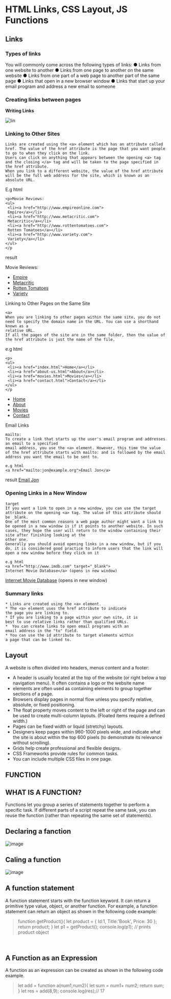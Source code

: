 # HTML Links, CSS Layout, JS Functions

## Links

### Types of links
You will commonly come across the following types of links:
● Links from one website to another
● Links from one page to another on the same website
● Links from one part of a web page to another part of the same page
● Links that open in a new browser window
● Links that start up your email program and address a new email to someone
###  Creating links between pages
**Writing Links**

![lin](links.png)
### Linking to Other Sites
```
Links are created using the <a> element which has an attribute called href. The value of the href attribute is the page that you want people to go to when they click on the link.
Users can click on anything that appears between the opening <a> tag and the closing </a> tag and will be taken to the page specified in the href attribute.
When you link to a different website, the value of the href attribute will be the full web address for the site, which is known as an absolute URL.
```
E.g html 
```
<p>Movie Reviews:
<ul>
 <li><a href="http://www.empireonline.com">
 Empire</a></li>
 <li><a href="http://www.metacritic.com">
 Metacritic</a></li>
 <li><a href="http://www.rottentomatoes.com">
 Rotten Tomatoes</a></li>
 <li><a href="http://www.variety.com">
 Variety</a></li>
</ul>
</p
```
result
<p>Movie Reviews:
<ul>
 <li><a href="http://www.empireonline.com">
 Empire</a></li>
 <li><a href="http://www.metacritic.com">
 Metacritic</a></li>
 <li><a href="http://www.rottentomatoes.com">
 Rotten Tomatoes</a></li>
 <li><a href="http://www.variety.com">
 Variety</a></li>
</ul>
</p

### Linking to Other Pages on the Same Site
```
<a>
When you are linking to other pages within the same site, you do not need to specify the domain name in the URL. You can use a shorthand known as a
relative URL.
If all the pages of the site are in the same folder, then the value of the href attribute is just the name of the file.
```
e.g html

```
<p>
<ul>
 <li><a href="index.html">Home</a></li>
 <li><a href="about-us.html">About</a></li>
 <li><a href="movies.html">Movies</a></li>
 <li><a href="contact.html">Contact</a></li>
</ul>
</p
```
<p>
<ul>
 <li><a href="index.html">Home</a></li>
 <li><a href="about-us.html">About</a></li>
 <li><a href="movies.html">Movies</a></li>
 <li><a href="contact.html">Contact</a></li>
</ul>
</p

### Email Links
```
mailto: 
To create a link that starts up the user's email program and addresses an email to a specified
email address, you use the <a> element. However, this time the value of the href attribute starts with mailto: and is followed by the email address you want the email to be sent to.

e.g html
<a href="mailto:jon@example.org">Email Jon</a>
```
result
<a href="mailto:jon@example.org">Email Jon</a>

### Opening Links in a New Window

```
target
If you want a link to open in a new window, you can use the target attribute on the opening <a> tag. The value of this attribute should be _blank.
One of the most common reasons a web page author might want a link to be opened in a new window is if it points to another website. In such cases, they hope the user will return to the window containing their site after finishing looking at the
other one.
Generally you should avoid opening links in a new window, but if you do, it is considered good practice to inform users that the link will open a new window before they click on it

e.g html
<a href="http://www.imdb.com" target="_blank">
Internet Movie Database</a> (opens in new window)
```
<a href="http://www.imdb.com" target="_blank">
Internet Movie Database</a> (opens in new window)

### Summary links
```
* Links are created using the <a> element.
* The <a> element uses the href attribute to indicate
the page you are linking to.
* If you are linking to a page within your own site, it is
best to use relative links rather than qualified URLs.
*  You can create links to open email programs with an
email address in the "to" field.
* You can use the id attribute to target elements within
a page that can be linked to.
```
## Layout
A website is often divided into headers, menus
content and a footer:

* A header is usually located at the top of the website (or right below a top navigation menu). It often contains a logo or the website name
* <div> elements are often used as containing elements to group together sections of a page.
* Browsers display pages in normal flow unless you
specify relative, absolute, or fixed positioning.
* The float property moves content to the left or right of the page and can be used to create multi-column layouts. (Floated items require a defined width.)
* Pages can be fixed width or liquid (stretchy) layouts.
*  Designers keep pages within 960-1000 pixels wide,
and indicate what the site is about within the top 600 pixels (to demonstrate its relevance without scrolling).
* Grids help create professional and flexible designs.
* CSS Frameworks provide rules for common tasks.
* You can include multiple CSS files in one page.

## FUNCTION

## WHAT IS A FUNCTION?

Functions let you group a series of statements together to perform a specific task. If different parts of a script repeat the same task, you can reuse the function (rather than repeating the same set of statements). 

## Declaring a fanction



![image](dd.png)


## Caling a function
![image](aa.png)

##  A function statement

A function statement starts with the function keyword. It can return a primitive type value, object, or another function. For example, a function statement can return an object as shown in the following code example:
<br>

>function getProduct(){
    let product = {
        Id:1,
        Title:'Book',
        Price: 30
    };
    return product; 
}
let p1 = getProduct();
>console.log(p1); // prints product object

<br>

## A Function as an Expression


A function as an expression can be created as shown in the following code example.
>let add = function a(num1,num2){
    let sum = num1+ num2; 
    return sum;
}
let res = add(8,9);
>console.log(res);// 17
